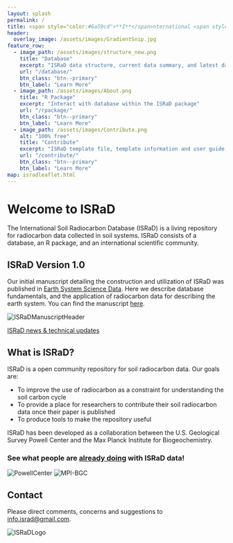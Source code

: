 ```yaml
---
layout: splash
permalink: /
title: <span style="color:#6a59cd">**I**</span>nternational <span style="color:#6a59cd">**S**</span>oil <span style="color:#6a59cd">**Ra**</span>diocarbon <span style="color:#6a59cd">**D**</span>atabase
header:
  overlay_image: /assets/images/GradientSnip.jpg
feature_row:
  - image_path: /assets/images/structure_new.png
    title: "Database"
    excerpt: "ISRaD data structure, current data summary, and latest database release"
    url: "/database/"
    btn_class: "btn--primary"
    btn_label: "Learn More"
  - image_path: /assets/images/About.png
    title: "R Package"
    excerpt: "Interact with database within the ISRaD package"
    url: "/rpackage/"
    btn_class: "btn--primary"
    btn_label: "Learn More"
  - image_path: /assets/images/Contribute.png
    alt: "100% free"
    title: "Contribute"
    excerpt: "ISRaD template file, template information and user guide, and ISRaD data quality control webtool user gude"
    url: "/contribute/"
    btn_class: "btn--primary"
    btn_label: "Learn More"
map: isradleaflet.html
---
```


# Welcome to ISRaD
The International Soil Radiocarbon Database (ISRaD) is a living repository for radiocarbon data collected in soil systems. ISRaD consists of a database, an R package, and an international scientific community.

## ISRaD Version 1.0
Our initial manuscript detailing the construction and utilization of ISRaD was published in [Earth System Science Data]({{"https://www.earth-system-science-data.net/"}}). Here we describe database fundamentals, and the application of radiocarbon data for describing the earth system. You can find the manuscript [here]({{"https://earth-syst-sci-data.net/12/61/2020/"}}).

![ISRaDManuscriptHeader]({{"/assets/images/ManuscriptHeader.png"}})

[ISRaD news & technical updates](https://international-soil-radiocarbon-database.github.io/ISRaD/news/)

## What is ISRaD?
ISRaD is a open community repository for soil radiocarbon data.
Our goals are:
* To improve the use of radiocarbon as a constraint for understanding the soil carbon cycle
* To provide a place for researchers to contribute their soil radiocarbon data once their paper is published
* To produce tools to make the repository useful

ISRaD has been developed as a collaboration between the U.S. Geological Survey Powell Center and the Max Planck Institute for Biogeochemistry.
### <p>See what people are [already doing]({{"https://essd.copernicus.org/articles/12/61/2020/essd-12-61-2020-metrics.html"}}) with ISRaD data!</p>

 ![PowellCenter]({{"/assets/images/PowellCenter.jpg"}})
 ![MPI-BGC]({{"/assets/images/MPI-BGC_logo_EN.png"}})

## Contact

Please direct comments, concerns and suggestions to [info.israd@gmail.com]({{"mailto:info.israd@gmail.com"}}).

![ISRaDLogo]({{"/assets/images/ISRaD_logos/ISRaD_logo_textbelow_white.png"}})
